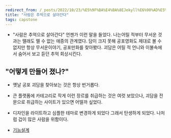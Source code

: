 ```yaml
---
redirect_from: /_posts/2022/10/23/%E5%9F%BA%E4%BA%8EJekyll%E6%90%AD%E5%BB%BA%E4%B8%AA%E4%BA%BA%E5%8D%9A%E5%AE%A2/
title: "사람은 추억으로 살아간다"
tags: capstone
---
```


 - "사람은 추억으로 살아간다" 언젠가 이런 말을 들었다. 
 나는어릴 적부터 무서운 것과는 뗄래도 뗄 수 없는 애증의 관계였다. 
 담이 크지 못해 공포영화도 제대로 볼 수 없지만 항상 무서운이야기, 공포만화를 찾아봤다. 
 괴담은 어릴 적 언니와 이불속에서 숨어서 보고 듣던 추억 회상시킨다.

 ## "어떻게 만들어 졌나?"

 - 옛날 공포 괴담을 찾아보는 것은 항상 번거롭다. 

 - 큰 플랫폼에 카테고리로 작게 이런 장르를 취급하는 것은 여럿 보았으나, 괴담을 전문으로 취급하는 사이트가 있으면 어떨까 싶었다.

 - 디자인을 라이트하고 심플한 테마로 변경하게 되었다 그래서 탄생하게 되었다. 나처럼 겁이 많은 사람을 위함이다.

 - [기능설계](https://wnthdus.github.io/2022/10/28/%E5%8D%81%E6%9C%88%E4%B9%9D%E6%97%A5/) 
